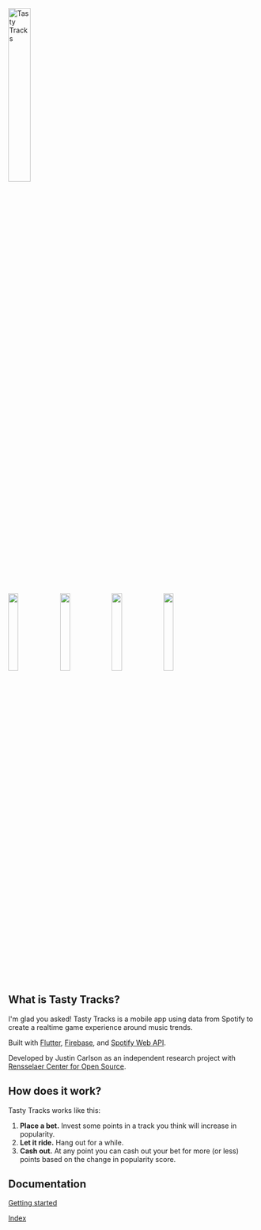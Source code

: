 <img src="https://user-images.githubusercontent.com/20007954/53214621-3e5fe680-361b-11e9-842c-42b2f5676b51.png" alt="Tasty Tracks" width="30%">

<img src="https://user-images.githubusercontent.com/20007954/89972865-ecef5100-dc2c-11ea-9e91-9a00a7223a40.png" width="20%">        <img src="https://user-images.githubusercontent.com/20007954/89972866-ecef5100-dc2c-11ea-93d6-5124ba2c623e.png" width="20%">        <img src="https://user-images.githubusercontent.com/20007954/95536412-0573b180-09b9-11eb-96d3-5462e93bc6bc.png" width="20%">        <img src="https://user-images.githubusercontent.com/20007954/95536473-20462600-09b9-11eb-9e28-8032d11474bd.png" width="20%">

## What is Tasty Tracks?
I'm glad you asked! Tasty Tracks is a mobile app using data from Spotify to create a realtime game experience around music trends.

Built with [Flutter](https://flutter.dev/), [Firebase](https://firebase.google.com/), and [Spotify Web API](https://developer.spotify.com/documentation/web-api/).

Developed by Justin Carlson as an independent research project with [Rensselaer Center for Open Source](https://rcos.io/).

## How does it work?
Tasty Tracks works like this:
1. **Place a bet.** Invest some points in a track you think will increase in popularity.
1. **Let it ride.** Hang out for a while.
1. **Cash out.** At any point you can cash out your bet for more (or less) points based on the change in popularity score.




## Documentation

[Getting started](docs/getting_started.md)

[Index](docs/index.md)
